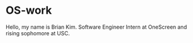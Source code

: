 OS-work
=======
Hello, my name is Brian Kim. Software Engineer Intern at OneScreen and rising sophomore at USC.
